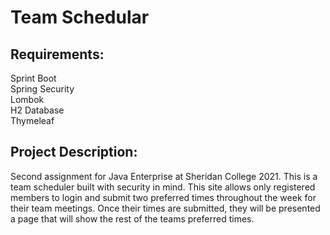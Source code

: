 # Team Schedular
 
<h2>Requirements:</h2>
 Sprint Boot<br> 
 Spring Security<br>
 Lombok<br>
 H2 Database<br> 
 Thymeleaf

<h2>Project Description:</h2> 
 Second assignment for Java Enterprise at Sheridan College 2021. This is a team scheduler built with security in mind. This site allows only registered members to login and submit two preferred times throughout the week for their team meetings. Once their times are submitted, they will be presented a page that will show the rest of the teams preferred times. 
